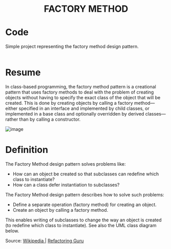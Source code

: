 <div align="center">
  <h1> FACTORY METHOD </h1>
</div>

# Code

Simple project representing the factory method design pattern. 
<br></br>


# Resume

In class-based programming, the factory method pattern is a creational pattern that uses factory methods to deal with the problem of creating objects without having to specify the exact class of the object that will be created. This is done by creating objects by calling a factory method—either specified in an interface and implemented by child classes, or implemented in a base class and optionally overridden by derived classes—rather than by calling a constructor.

![image](https://user-images.githubusercontent.com/40416044/144236697-81a057c4-9716-4b17-8613-b61316a57501.png)

# Definition

The Factory Method design pattern solves problems like: 

- How can an object be created so that subclasses can redefine which class to instantiate?
- How can a class defer instantiation to subclasses?

The Factory Method design pattern describes how to solve such problems:

- Define a separate operation (factory method) for creating an object.
- Create an object by calling a factory method.

This enables writing of subclasses to change the way an object is created (to redefine which class to instantiate).
See also the UML class diagram below.

Source: <a href="https://en.wikipedia.org/wiki/Factory_method_pattern"> Wikipedia </a> | <a href="https://refactoring.guru/pt-br/design-patterns/factory-method"> Refactoring Guru </a>
